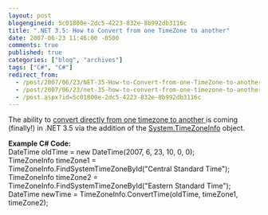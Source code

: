 ```yaml
---
layout: post
blogengineid: 5c01800e-2dc5-4223-832e-8b992db3116c
title: ".NET 3.5: How to Convert from one TimeZone to another"
date: 2007-06-23 11:46:00 -0500
comments: true
published: true
categories: ["blog", "archives"]
tags: ["C#", "C#"]
redirect_from: 
  - /post/2007/06/23/NET-35-How-to-Convert-from-one-TimeZone-to-another
  - /post/2007/06/23/net-35-how-to-convert-from-one-timezone-to-another
  - /post.aspx?id=5c01800e-2dc5-4223-832e-8b992db3116c
---
```

<!-- more -->
<p>The ability to <a href="http://msdn2.microsoft.com/en-us/library/bb382770(VS.90).aspx">convert directly from one timezone to another </a>is coming (finally!) in .NET 3.5 via the addition of the <a href="http://msdn2.microsoft.com/en-us/library/system.timezoneinfo(VS.90).aspx">System.TimeZoneInfo</a> object.</p>
<p><strong>Example C# Code:</strong><br />DateTime oldTime = new DateTime(2007, 6, 23, 10, 0, 0);<br />TimeZoneInfo timeZone1 = TimeZoneInfo.FindSystemTimeZoneById("Central Standard Time");<br />TimeZoneInfo timeZone2 = TimeZoneInfo.FindSystemTimeZoneById("Eastern Standard Time");<br />DateTime newTime = TimeZoneInfo.ConvertTime(oldTime, timeZone1, timeZone2);</p>
